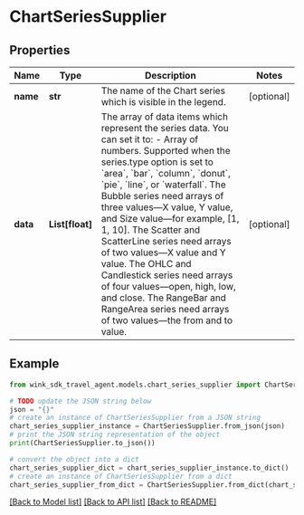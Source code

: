 # ChartSeriesSupplier


## Properties

Name | Type | Description | Notes
------------ | ------------- | ------------- | -------------
**name** | **str** | The name of the Chart series which is visible in the legend. | [optional] 
**data** | **List[float]** | The array of data items which represent the series data.  You can set it to:  - Array of numbers. Supported when the series.type option is set to &#x60;area&#x60;, &#x60;bar&#x60;, &#x60;column&#x60;, &#x60;donut&#x60;, &#x60;pie&#x60;, &#x60;line&#x60;, or &#x60;waterfall&#x60;. The Bubble series need arrays of three values—X value, Y value, and Size value—for example, [1, 1, 10]. The Scatter and ScatterLine series need arrays of two values—X value and Y value. The OHLC and Candlestick series need arrays of four values—open, high, low, and close. The RangeBar and RangeArea series need arrays of two values—the from and to value. | [optional] 

## Example

```python
from wink_sdk_travel_agent.models.chart_series_supplier import ChartSeriesSupplier

# TODO update the JSON string below
json = "{}"
# create an instance of ChartSeriesSupplier from a JSON string
chart_series_supplier_instance = ChartSeriesSupplier.from_json(json)
# print the JSON string representation of the object
print(ChartSeriesSupplier.to_json())

# convert the object into a dict
chart_series_supplier_dict = chart_series_supplier_instance.to_dict()
# create an instance of ChartSeriesSupplier from a dict
chart_series_supplier_from_dict = ChartSeriesSupplier.from_dict(chart_series_supplier_dict)
```
[[Back to Model list]](../README.md#documentation-for-models) [[Back to API list]](../README.md#documentation-for-api-endpoints) [[Back to README]](../README.md)


